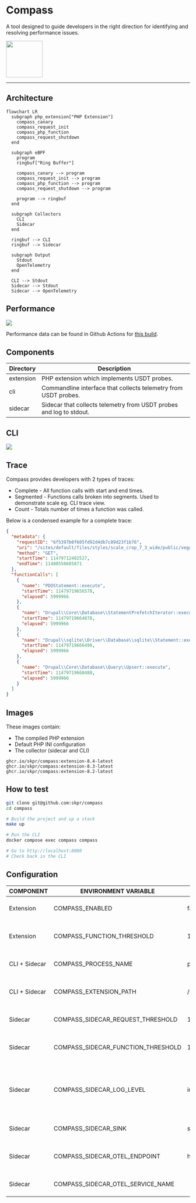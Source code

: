 Compass
=======

A tool designed to guide developers in the right direction for identifying and resolving performance issues.

<img src="/logo/compass.png" width="100">

----

## Architecture

```mermaid
flowchart LR
  subgraph php_extension["PHP Extension"]
    compass_canary
    compass_request_init
    compass_php_function
    compass_request_shutdown
  end

  subgraph eBPF      
    program
    ringbuf["Ring Buffer"]

    compass_canary --> program
    compass_request_init --> program
    compass_php_function --> program
    compass_request_shutdown --> program

    program --> ringbuf
  end

  subgraph Collectors
    CLI
    Sidecar
  end

  ringbuf --> CLI
  ringbuf --> Sidecar

  subgraph Output
    Stdout
    OpenTelemetry
  end

  CLI --> Stdout
  Sidecar --> Stdout
  Sidecar --> OpenTelemetry
```

## Performance

<img src="/docs/performance.png">

Performance data can be found in Github Actions for [this build](https://github.com/skpr/compass/pull/77).

## Components

| Directory | Description                                                                                  |
|-----------|----------------------------------------------------------------------------------------------|
| extension | PHP extension which implements USDT probes.                                                  |
| cli       | Commandline interface that collects telemetry from USDT probes.                              |
| sidecar   | Sidecar that collects telemetry from USDT probes and log to stdout.                          |

## CLI

<img src="/docs/cli.png">

## Trace

Compass provides developers with 2 types of traces:

* Complete - All function calls with start and end times.
* Segmented - Functions calls broken into segments. Used to demonstrate scale eg. CLI trace view.
* Count - Totals number of times a function was called.

Below is a condensed example for a complete trace:

```json
{
  "metadata": {
    "requestID": "6f5397b0f605fd92d4db7c89d23f1b76",
    "uri": "/sites/default/files/styles/scale_crop_7_3_wide/public/veggie-pasta-bake-hero-umami.jpg.webp?itok=CYsHBUlX",
    "method": "GET",
    "startTime": 11479712402527,
    "endTime": 11480550685871
  },
  "functionCalls": [
    {
      "name": "PDOStatement::execute",
      "startTime": 11479719656578,
      "elapsed": 5999966
    },
    {
      "name": "Drupal\\Core\\Database\\StatementPrefetchIterator::execute",
      "startTime": 11479719664878,
      "elapsed": 5999966
    },
    {
      "name": "Drupal\\sqlite\\Driver\\Database\\sqlite\\Statement::execute",
      "startTime": 11479719666498,
      "elapsed": 5999966
    },
    {
      "name": "Drupal\\Core\\Database\\Query\\Upsert::execute",
      "startTime": 11479719668488,
      "elapsed": 5999966
    }
  ]
}
```

## Images

These images contain:

* The compiled PHP extension
* Default PHP INI configuration
* The collector (sidecar and CLI)

```
ghcr.io/skpr/compass:extension-8.4-latest
ghcr.io/skpr/compass:extension-8.3-latest
ghcr.io/skpr/compass:extension-8.2-latest
```

## How to test

```bash
git clone git@github.com:skpr/compass
cd compass

# Build the project and up a stack
make up

# Run the CLI
docker compose exec compass compass

# Go to http://localhost:8080
# Check back in the CLI
```

## Configuration

| COMPONENT     | ENVIRONMENT VARIABLE               | DEFAULT VALUE                   | Description                                                                                                                                                                     |
|---------------|------------------------------------|---------------------------------|---------------------------------------------------------------------------------------------------------------------------------------------------------------------------------|
| Extension     | COMPASS_ENABLED                    | false                           | Enable the Compass extension                                                                                                                                                    |
| Extension     | COMPASS_FUNCTION_THRESHOLD         | 10000                           | Watermark for which functions to trace.                                                                                                                                         |
| CLI + Sidecar | COMPASS_PROCESS_NAME               | php-fpm                         | Name of the process to trace.                                                                                                                                                   |
| CLI + Sidecar | COMPASS_EXTENSION_PATH             | /usr/lib/php/modules/compass.so | Path to extension library which has probes.                                                                                                                                     |
| Sidecar       | COMPASS_SIDECAR_REQUEST_THRESHOLD  | 100                             | Watermark for which requests to trace.                                                                                                                                          |
| Sidecar       | COMPASS_SIDECAR_FUNCTION_THRESHOLD | 10                              | Watermark for which functions to trace.                                                                                                                                         |
| Sidecar       | COMPASS_SIDECAR_LOG_LEVEL          | info                            | Logging level for the collector component. Set to "debug" for debug notices.                                                                                                    |
| Sidecar       | COMPASS_SIDECAR_SINK               | stdout                          | Choose which metrics sink to use.                                                                                                                                               |
| Sidecar       | COMPASS_SIDECAR_OTEL_ENDPOINT      | http://jaeger:4318/v1/traces    | Endpoint to send OpenTelemetry traces to.                                                                                                                                       |
| Sidecar       | COMPASS_SIDECAR_OTEL_SERVICE_NAME  |                                 | Name of the service assign this trace to.                                                                                                                                       |
